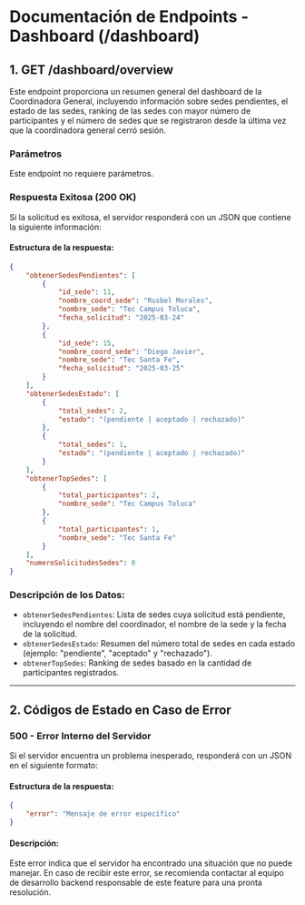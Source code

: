 # Documentación de Endpoints - Dashboard (/dashboard)

## 1. GET /dashboard/overview

Este endpoint proporciona un resumen general del dashboard de la Coordinadora General, incluyendo información sobre sedes pendientes, el estado de las sedes, ranking de las sedes con mayor número de participantes y el número de sedes que se registraron desde la última vez que la coordinadora general cerró sesión.

### **Parámetros**
Este endpoint no requiere parámetros.

### **Respuesta Exitosa (200 OK)**
Si la solicitud es exitosa, el servidor responderá con un JSON que contiene la siguiente información:

#### **Estructura de la respuesta:**
```json
{
    "obtenerSedesPendientes": [
        {
            "id_sede": 11,
            "nombre_coord_sede": "Rusbel Morales",
            "nombre_sede": "Tec Campus Toluca",
            "fecha_solicitud": "2025-03-24"
        },
        {
            "id_sede": 15,
            "nombre_coord_sede": "Diego Javier",
            "nombre_sede": "Tec Santa Fe",
            "fecha_solicitud": "2025-03-25"
        }
    ],
    "obtenerSedesEstado": [
        {
            "total_sedes": 2,
            "estado": "(pendiente | aceptado | rechazado)"
        },
        {
            "total_sedes": 1,
            "estado": "(pendiente | aceptado | rechazado)"
        }
    ],
    "obtenerTopSedes": [
        {
            "total_participantes": 2,
            "nombre_sede": "Tec Campus Toluca"
        },
        {
            "total_participantes": 1,
            "nombre_sede": "Tec Santa Fe"
        }
    ], 
    "numeroSolicitudesSedes": 0
}
```

### **Descripción de los Datos:**
- `obtenerSedesPendientes`: Lista de sedes cuya solicitud está pendiente, incluyendo el nombre del coordinador, el nombre de la sede y la fecha de la solicitud.
- `obtenerSedesEstado`: Resumen del número total de sedes en cada estado (ejemplo: "pendiente", "aceptado" y "rechazado").
- `obtenerTopSedes`: Ranking de sedes basado en la cantidad de participantes registrados.

---

## 2. Códigos de Estado en Caso de Error

### **500 - Error Interno del Servidor**
Si el servidor encuentra un problema inesperado, responderá con un JSON en el siguiente formato:

#### **Estructura de la respuesta:**
```json
{
    "error": "Mensaje de error específico"
}
```

#### **Descripción:**
Este error indica que el servidor ha encontrado una situación que no puede manejar. En caso de recibir este error, se recomienda contactar al equipo de desarrollo backend responsable de este feature para una pronta resolución.